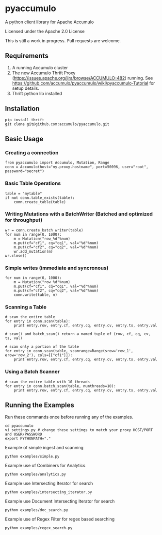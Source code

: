 pyaccumulo
==========

A python client library for Apache Accumulo

Licensed under the Apache 2.0 License

This is still a work in progress.  Pull requests are welcome.

## Requirements

1. A running Accumulo cluster
2. The new Accumulo Thrift Proxy (https://issues.apache.org/jira/browse/ACCUMULO-482) running.  See https://github.com/accumulo/pyaccumulo/wiki/pyaccumulo-Tutorial for setup details.
3. Thrift python lib installed

## Installation

    pip install thrift
    git clone git@github.com:accumulo/pyaccumulo.git

## Basic Usage

### Creating a connection

    from pyaccumulo import Accumulo, Mutation, Range
    conn = Accumulo(host="my.proxy.hostname", port=50096, user="root", password="secret")

### Basic Table Operations

    table = "mytable"
    if not conn.table_exists(table):
        conn.create_table(table)

### Writing Mutations with a BatchWriter (Batched and optimized for throughput)

    wr = conn.create_batch_writer(table)
    for num in range(0, 1000):
        m = Mutation("row_%d"%num)
        m.put(cf="cf1", cq="cq1", val="%d"%num)
        m.put(cf="cf2", cq="cq2", val="%d"%num)
        wr.add_mutation(m)
    wr.close()

### Simple writes (immediate and syncronous)

    for num in range(0, 1000):
        m = Mutation("row_%d"%num)
        m.put(cf="cf1", cq="cq1", val="%d"%num)
        m.put(cf="cf2", cq="cq2", val="%d"%num)
        conn.write(table, m)

### Scanning a Table
    
    # scan the entire table
    for entry in conn.scan(table):
        print entry.row, entry.cf, entry.cq, entry.cv, entry.ts, entry.val

    # scan() and batch_scan() return a named tuple of (row, cf, cq, cv, ts, val)

    # scan only a portion of the table
    for entry in conn.scan(table, scanrange=Range(srow='row_1', erow='row_2'), cols=[["cf1"]]):
        print entry.row, entry.cf, entry.cq, entry.cv, entry.ts, entry.val

### Using a Batch Scanner

    # scan the entire table with 10 threads
    for entry in conn.batch_scan(table, numthreads=10):
        print entry.row, entry.cf, entry.cq, entry.cv, entry.ts, entry.val
    
## Running the Examples

Run these commands once before running any of the examples.  

    cd pyaccumulo
    vi settings.py # change these settings to match your proxy HOST/PORT and USER/PASSWORD
    export PYTHONPATH="."
    
Example of simple ingest and scanning

    python examples/simple.py    
    
Example use of Combiners for Analytics    
    
    python examples/analytics.py    

Example use Intersecting Iterator for search
    
    python examples/intersecting_iterator.py

Example use Document Intersecting Iterator for search
    
    python examples/doc_search.py
    
Example use of Regex Filter for regex based searching

    python examples/regex_search.py

